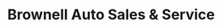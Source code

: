 ---
title: "Brownell Auto Sales & Service"
url: /fitchburg/brownell-auto-sales-und-service/
shop: Autohaus
---